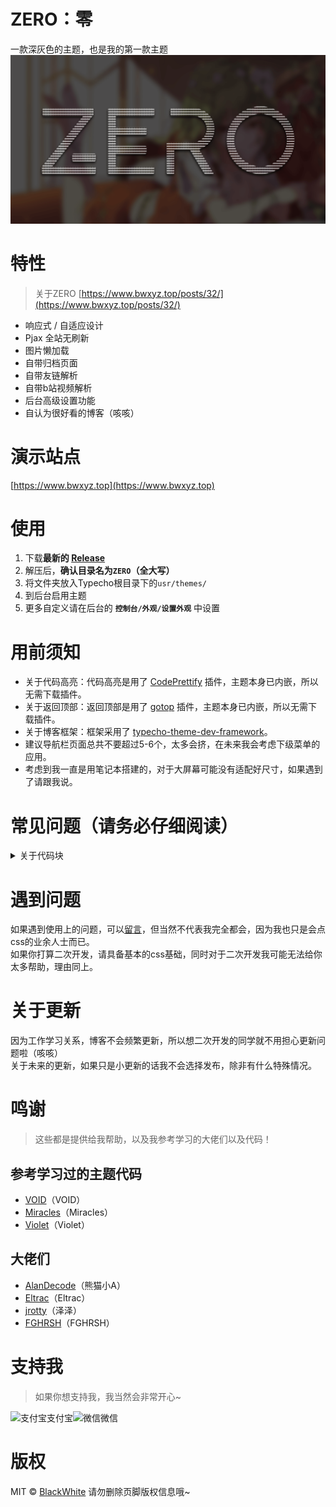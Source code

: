 # ZERO：零
一款深灰色的主题，也是我的第一款主题
<img src="screenshot.png" alt="banner">

# 特性
>关于ZERO [https://www.bwxyz.top/posts/32/](https://www.bwxyz.top/posts/32/)
- 响应式 / 自适应设计
- Pjax 全站无刷新
- 图片懒加载
- 自带归档页面
- 自带友链解析
- 自带b站视频解析
- 后台高级设置功能
- 自认为很好看的博客（咳咳）

# 演示站点
[https://www.bwxyz.top](https://www.bwxyz.top)

# 使用
1. 下载**最新的 [Release](https://github.com/BlackWhite2000/Typecho-Theme-ZERO/releases)**
2. 解压后，**确认目录名为`ZERO`（全大写）**
3. 将文件夹放入Typecho根目录下的`usr/themes/`
4. 到后台启用主题
5. 更多自定义请在后台的 **`控制台/外观/设置外观`** 中设置

# 用前须知
- 关于代码高亮：代码高亮是用了 [CodePrettify](https://github.com/Xcnte/Code-Prettify-for-typecho) 插件，主题本身已内嵌，所以无需下载插件。
- 关于返回顶部：返回顶部是用了 [gotop](https://qqdie.com/archives/typecho-to-return-to-the-top-of-the-plug-in-i-first-ran-and-eggs.html) 插件，主题本身已内嵌，所以无需下载插件。
- 关于博客框架：框架采用了 [typecho-theme-dev-framework](https://github.com/AlanDecode/typecho-theme-dev-framework)。
- 建议导航栏页面总共不要超过5-6个，太多会挤，在未来我会考虑下级菜单的应用。
- 考虑到我一直是用笔记本搭建的，对于大屏幕可能没有适配好尺寸，如果遇到了请跟我说。

# 常见问题（请务必仔细阅读）
<details><summary>关于代码块</summary><br>
  
  使用代码块时候请按照以下格式来
  
```  
```语言
```
```

如

```
```css
```
```

</details>
<details><summary>添加归档页面</summary><br>
  新建独立页面，自定义模板选择<b>归档页面</b>内容留空。
</details>
<details><summary>添加友情链接</summary><br>
新建独立页面，然后这样写：

```
!!!
[links]
[BlackWhite]{一位设计师的博客，喜欢咕咕~ }[https://www.bwxyz.top/](https://img.bwxyz.top/img/logo/blog-favicon.png)
[BlackWhite]{一位设计师的博客，喜欢咕咕~ }[https://www.bwxyz.top/](https://img.bwxyz.top/img/logo/blog-favicon.png)
[/links]
!!!
```

>需要注意 [links]只能解析一次，而且这样写会触发随机排序功能。

```
!!!
{links}
[BlackWhite]{一位设计师的博客，喜欢咕咕~ }[https://www.bwxyz.top/](https://img.bwxyz.top/img/logo/blog-favicon.png)
[BlackWhite]{一位设计师的博客，喜欢咕咕~ }[https://www.bwxyz.top/](https://img.bwxyz.top/img/logo/blog-favicon.png)
{/links}
!!!
!!!
{links}
[BlackWhite]{一位设计师的博客，喜欢咕咕~ }[https://www.bwxyz.top/](https://img.bwxyz.top/img/logo/blog-favicon.png)
[BlackWhite]{一位设计师的博客，喜欢咕咕~ }[https://www.bwxyz.top/](https://img.bwxyz.top/img/logo/blog-favicon.png)
{/links}
!!!
```

>如果想多次解析请写{links}，但这样写不会触发随机排序功能。
具体效果可以查看我的博客友链[https://www.bwxyz.top/links.html](https://www.bwxyz.top/links.html)
</details>
<details><summary>添加bilibili视频</summary><br>
新建独立页面，然后这样写：

```
!!!
[bilibili]
[//player.bilibili.com/player.html?aid=50126219&cid=87746888&page=1]
[/bilibili]
!!!
```

链接获得方式直接在b站视频里面点击分享找到 **嵌入代码**，按照我提供的参考筛选链接。
比如

```
<iframe src="//player.bilibili.com/player.html?aid=50126219&cid=87746888&page=1" scrolling="no" border="0" frameborder="no" framespacing="0" allowfullscreen="true"> </iframe>
```

筛选成

```
//player.bilibili.com/player.html?aid=50126219&cid=87746888&page=1
```

效果参考 [https://www.bwxyz.top/posts/29](https://www.bwxyz.top/posts/29)
</details>

# 遇到问题
如果遇到使用上的问题，可以[留言](https://www.bwxyz.top/posts/32)，但当然不代表我完全都会，因为我也只是会点css的业余人士而已。<br>
如果你打算二次开发，请具备基本的css基础，同时对于二次开发我可能无法给你太多帮助，理由同上。

# 关于更新
因为工作学习关系，博客不会频繁更新，所以想二次开发的同学就不用担心更新问题啦（咳咳）<br>
关于未来的更新，如果只是小更新的话我不会选择发布，除非有什么特殊情况。

# 鸣谢
> 这些都是提供给我帮助，以及我参考学习的大佬们以及代码！

## 参考学习过的主题代码
- [VOID](https://github.com/AlanDecode/Typecho-Theme-VOID)（VOID）
- [Miracles](https://github.com/BigCoke233/miracles)（Miracles）
- [Violet](https://qqdie.com/archives/violet-typecho-themes.html)（Violet）

## 大佬们
- [AlanDecode](https://blog.imalan.cn/)（熊猫小A）
- [Eltrac](https://guhub.cn/)（Eltrac）
- [jrotty](https://qqdie.com/)（泽泽）
- [FGHRSH](https://www.fghrsh.net/)（FGHRSH）

# 支持我
>如果你想支持我，我当然会非常开心~
<div><img src="/images/jz/alipay.jpg" alt="支付宝" width="200">支付宝<img src="/images/jz/wechat.png" alt="微信" width="200">微信</div>

# 版权
MIT &copy; [BlackWhite](https://github.com/BlackWhite2000)
请勿删除页脚版权信息哦~
